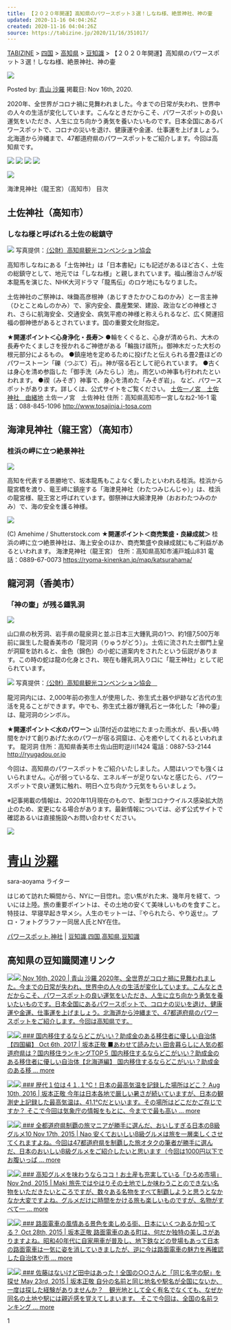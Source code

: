 ```yaml
---
title: 【２０２０年開運】高知県のパワースポット３選！しなね様、絶景神社、神の壷
updated: 2020-11-16 04:04:26Z
created: 2020-11-16 04:04:26Z
source: https://tabizine.jp/2020/11/16/351017/
---
```


 [TABIZINE](https://tabizine.jp) > [四国](https://tabizine.jp/shikoku/) > [高知県](https://tabizine.jp/shikoku/kouchi/) > [豆知識](https://tabizine.jp/shikoku/kouchi/kouchi-trivia/) > 【２０２０年開運】高知県のパワースポット３選！しなね様、絶景神社、神の壷

![](https://tabizine.jp/wp-content/ps_profile_image/26/tbzn131102-thumbnail.jpg)

Posted by: [青山 沙羅](https://tabizine.jp/author/sara-aoyama/)
掲載日: Nov 16th, 2020.

2020年、全世界がコロナ禍に見舞われました。今までの日常が失われ、世界中の人々の生活が変化しています。こんなときだからこそ、パワースポットの良い運気をいただき、人生に立ち向かう勇気を養いたいものです。日本全国にあるパワースポットで、コロナの災いを退け、健康運や金運、仕事運を上げましょう。北海道から沖縄まで、47都道府県のパワースポットをご紹介します。今回は高知県です。

[![](https://tabizine.jp/wp-content/uploads/2018/12/btn_facebook.svg)](http://www.facebook.com/share.php?u=https://tabizine.jp/2020/11/16/351017/) [![](https://tabizine.jp/wp-content/uploads/2018/12/btn_hatena.svg)](http://b.hatena.ne.jp/add?mode=confirm&url=https://tabizine.jp/2020/11/16/351017/) [![](https://tabizine.jp/wp-content/uploads/2018/12/btn_line.svg)](http://line.me/R/msg/text/?%E3%80%90%EF%BC%92%EF%BC%90%EF%BC%92%EF%BC%90%E5%B9%B4%E9%96%8B%E9%81%8B%E3%80%91%E9%AB%98%E7%9F%A5%E7%9C%8C%E3%81%AE%E3%83%91%E3%83%AF%E3%83%BC%E3%82%B9%E3%83%9D%E3%83%83%E3%83%88%EF%BC%93%E9%81%B8%EF%BC%81%E3%81%97%E3%81%AA%E3%81%AD%E6%A7%98%E3%80%81%E7%B5%B6%E6%99%AF%E7%A5%9E%E7%A4%BE%E3%80%81%E7%A5%9E%E3%81%AE%E5%A3%B7%0D%0Ahttps://tabizine.jp/2020/11/16/351017/) ![](https://tabizine.jp/wp-content/uploads/2018/12/btn_comment.svg)

![](https://tabizine.jp/wp-content/uploads/2020/08/351017-00shutterstock_775963573.jpg)

海津見神社（龍王宮）（高知市）
目次

## 土佐神社（高知市）

### しなね様と呼ばれる土佐の総鎮守

![](https://tabizine.jp/wp-content/uploads/2020/07/351017-01.jpg)
写真提供：[（公財）高知県観光コンベンション協会](https://www.attaka.or.jp/)

高知市しなねにある「土佐神社」は「日本書紀」にも記述があるほど古く、土佐の総鎮守として、地元では「しなね様」と親しまれています。福山雅治さんが坂本龍馬を演じた、NHK大河ドラマ「龍馬伝」のロケ地にもなりました。

土佐神社のご祭神は、味鋤高彦根神（あじすきたかひこねのかみ）と一言主神（ひとことぬしのかみ）で、家内安全、農産繁栄、建設、政治などの神様とされ、さらに航海安全、交通安全、病気平癒の神様と称えられるなど、広く開運招福の御神徳があるとされています。国の重要文化財指定。

**★開運ポイント＜心身浄化・長寿＞**
●輪をくぐると、心身が清められ、大木の長寿やたくましさを授かれるご神徳がある「輪抜け祓所」。御神木だった大杉の根元部分によるもの。
●鎮座地を定めるために投げたと伝えられる畳2畳ほどのパワーストーン「礫（つぶて）石」。神が宿る石として祀られています。
●古くは身心を清め参詣した「御手洗（みたらし）池」。雨乞いの神事も行われたといわれます。
●禊（みそぎ）神事で、身心を清めた「みそぎ岩」。
など、パワースポットがあります。詳しくは、公式サイトをご覧ください。
[土佐一ノ宮　土佐神社　由緒地](http://www.tosajinja.i-tosa.com/yuisyoti_1.html)
土佐一ノ宮　土佐神社
住所：高知県高知市一宮しなね2-16-1
電話：088-845-1096
http://www.tosajinja.i-tosa.com

## 海津見神社（龍王宮）（高知市）

### 桂浜の岬に立つ絶景神社

![](https://tabizine.jp/wp-content/uploads/2020/08/351017-02shutterstock_311881214.jpg)

高知を代表する景勝地で、坂本龍馬もこよなく愛したといわれる桂浜。桂浜から龍宮橋を渡り、竜王岬に鎮座する「海津見神社（わたつみじんじゃ）」は、桂浜の龍宮様、龍王宮と呼ばれています。御祭神は大綿津見神（おおわたつみのかみ）で、海の安全を護る神様。

![](https://tabizine.jp/wp-content/uploads/2020/08/351017-03shutterstock_1640399695.jpg)

(C) Amehime / Shutterstock.com
**★開運ポイント＜商売繁盛・良縁成就＞**
桂浜の岬に立つ絶景神社は、海上安全のほか、商売繁盛や良縁成就にもご利益があるといわれます。
海津見神社（龍王宮）
住所：高知県高知市浦戸城山831
電話：0889-67-0073
https://ryoma-kinenkan.jp/map/katsurahama/

## 龍河洞（香美市）

### 「神の壷」が残る鍾乳洞

![](https://tabizine.jp/wp-content/uploads/2020/07/351017-05.jpg)

山口県の秋芳洞、岩手県の龍泉洞と並ぶ日本三大鍾乳洞の1つ、約1億7,500万年前に誕生した龍香美市の「龍河洞（りゅうがどう）」。土佐に流された土御門上皇が洞窟を訪れると、金色（錦色）の小蛇に道案内をされたという伝説があります。この時の蛇は龍の化身とされ、現在も鍾乳洞入り口に「龍王神社」として祀られています。

![](https://tabizine.jp/wp-content/uploads/2020/07/351017-06.jpg)
写真提供：[（公財）高知県観光コンベンション協会　](https://www.attaka.or.jp/)

龍河洞内には、2,000年前の弥生人が使用した、弥生式土器や炉跡など古代の生活を見ることができます。中でも、弥生式土器が鍾乳石と一体化した「神の壷」は、龍河洞のシンボル。

**★開運ポイント＜水のパワー＞**
山頂付近の盆地にたまった雨水が、長い長い時間をかけて創りあげた水のパワーが宿る洞窟は、心を癒やしてくれるといわれます。
龍河洞
住所：高知県香美市土佐山田町逆川1424
電話：0887-53-2144
http://ryugadou.or.jp

今回は、高知県のパワースポットをご紹介いたしました。人間はいつでも強くはいられません。心が弱っているな、エネルギーが足りないなと感じたら、パワースポットで良い運気に触れ、明日へ立ち向かう元気をもらいましょう。

※記事掲載の情報は、2020年11月現在のもので、新型コロナウイルス感染拡大防止のため、変更になる場合があります。最新情報については、必ず公式サイトで確認あるいは直接施設へお問い合わせください。

![](https://tabizine.jp/wp-content/ps_profile_image/26/tbzn131102-standard.jpg)

# [青山 沙羅](https://tabizine.jp/author/sara-aoyama/)

sara-aoyama ライター

はじめて訪れた瞬間から、NYに一目惚れ。恋い焦がれた末、幾年月を経て、ついには上陸。旅の重要ポイントは、その土地の安くて美味しいものを食すこと。特技は、早寝早起き早メシ。人生のモットーは、『やられたら、やり返せ』。プロ・フォトグラファー同居人氏とNY在住。

[パワースポット](https://tabizine.jp/tag/%e3%83%91%e3%83%af%e3%83%bc%e3%82%b9%e3%83%9d%e3%83%83%e3%83%88/),[神社](https://tabizine.jp/tag/%e7%a5%9e%e7%a4%be/) | [豆知識](https://tabizine.jp/trivia/),[四国](https://tabizine.jp/shikoku/),[高知県](https://tabizine.jp/shikoku/kouchi/),[豆知識](https://tabizine.jp/shikoku/kouchi/kouchi-trivia/)

## 高知県の豆知識関連リンク

[![](https://tabizine.jp/wp-content/uploads/2020/08/351017-00shutterstock_775963573-320x180.jpg)![](https://tabizine.jp/wp-content/uploads/2020/08/351017-00shutterstock_775963573-200x150.jpg)  Nov 16th, 2020 | 青山 沙羅  2020年、全世界がコロナ禍に見舞われました。今までの日常が失われ、世界中の人々の生活が変化しています。こんなときだからこそ、パワースポットの良い運気をいただき、人生に立ち向かう勇気を養いたいものです。日本全国にあるパワースポットで、コロナの災いを退け、健康運や金運、仕事運を上げましょう。北海道から沖縄まで、47都道府県のパワースポットをご紹介します。今回は高知県です。](https://tabizine.jp/2020/11/16/351017/)

[![](https://tabizine.jp/wp-content/uploads/2017/09/144970-05-320x180.jpg)![](https://tabizine.jp/wp-content/uploads/2017/09/144970-05-200x150.jpg)  ### 国内移住するならどこがいい？助成金のある移住者に優しい自治体【四国編】  Oct 6th, 2017 | 坂本正敬  ■あわせて読みたい田舎暮らしに人気の都道府県は？国内移住ランキングTOP５国内移住するならどこがいい？助成金のある移住者に優しい自治体【北海道編】国内移住するならどこがいい？助成金のある移 ... more](https://tabizine.jp/2017/10/06/144970/)

[![](https://tabizine.jp/wp-content/uploads/2016/08/91591-06-320x180.jpg)![](https://tabizine.jp/wp-content/uploads/2016/08/91591-06-200x150.jpg)  ### 歴代１位は４１.１℃！日本の最高気温を記録した場所はどこ？  Aug 10th, 2016 | 坂本正敬  今年は日本各地で厳しい暑さが続いていますが、日本の観測史上記録した最高気温は、41.1℃だといいます。その場所はどこだかご存じですか？そこで今回は気象庁の情報をもとに、今までで最も高い ... more](https://tabizine.jp/2016/08/10/91591/)

[![](https://tabizine.jp/wp-content/uploads/2015/11/50241-04-320x180.jpg)![](https://tabizine.jp/wp-content/uploads/2015/11/50241-04.jpg)  ### 全都道府県制覇の旅マニアが勝手に選んだ、おいしすぎる日本のB級グルメ10  Nov 17th, 2015 | Nao  安くておいしいB級グルメは旅を一層楽しくさせてくれますよね。今回は47都道府県を制覇した旅オタクの筆者が勝手に選んだ、日本のおいしいB級グルメをご紹介したいと思います（今回は1000円以下でお腹いっぱ ... more](https://tabizine.jp/2015/11/17/50241/)

[![](https://tabizine.jp/wp-content/uploads/2015/11/49193-02-320x180.jpg)![](https://tabizine.jp/wp-content/uploads/2015/11/49193-02-200x150.jpg)  ### 高知グルメを味わうならココ！お土産も充実している「ひろめ市場」  Nov 2nd, 2015 | Maki  旅先ではやはりその土地でしか味わうことのできない名物をいただきたいところですが、数々ある名物をすべて制覇しようと思うとなかなか大変ですよね。グルメだけに時間をかける旅も楽しいものですが、名物がすべて一 ... more](https://tabizine.jp/2015/11/02/49193/)

[![](https://tabizine.jp/wp-content/uploads/2015/11/47589-01-320x180.jpg)![](https://tabizine.jp/wp-content/uploads/2015/11/47589-01-200x150.jpg)  ### 路面電車の風情ある景色を楽しめる街、日本にいくつあるか知ってる？  Oct 28th, 2015 | 坂本正敬  路面電車のある町は、何だか独特の美しさがありますよね。昭和40年代に自家用車が普及し、地下鉄などの登場もあって日本の路面電車は一気に姿を消していきましたが、逆に今は路面電車の魅力を再確認した自治体や市 ... more](https://tabizine.jp/2015/10/28/47589/)

[![](https://tabizine.jp/wp-content/uploads/2015/05/35642-04-320x180.jpg)![](https://tabizine.jp/wp-content/uploads/2015/05/35642-04-200x150.jpg)  ### 佐藤はないけど田中はあった！全国の○○さんと「同じ名字の駅」を探せ  May 23rd, 2015 | 坂本正敬  自分の名前と同じ地名や駅名が全国にないか、一度は探した経験がありませんか？　観光地として全く有名でなくても、なぜか同名の土地や駅には親近感を覚えてしまいます。そこで今回は、全国の名前ランキング ... more](https://tabizine.jp/2015/05/23/35642/)

1